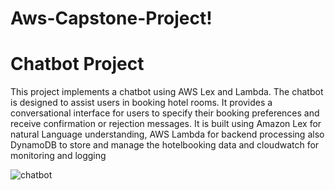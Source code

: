 # Aws-Capstone-Project!

# Chatbot Project

This project implements a chatbot using AWS Lex and Lambda. The chatbot is designed to assist users in booking hotel rooms. It provides a conversational interface for users to specify their booking preferences and receive confirmation or rejection messages. It is built using Amazon Lex for natural Language understanding, AWS Lambda for backend processing also DynamoDB to store and manage the hotelbooking data and cloudwatch for monitoring and logging


![chatbot](https://github.com/Excelwayne/Aws-Capstone-Project/assets/94924696/fee67499-b957-4d22-b314-b1cd0f64cce8)
